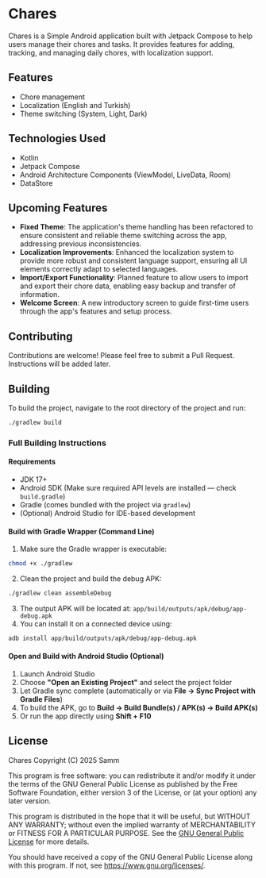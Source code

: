 # Chares

Chares is a Simple Android application built with Jetpack Compose to help users manage their chores and tasks. It provides features for adding, tracking, and managing daily chores, with localization support.

## Features

- Chore management
- Localization (English and Turkish)
- Theme switching (System, Light, Dark)

## Technologies Used

- Kotlin
- Jetpack Compose
- Android Architecture Components (ViewModel, LiveData, Room)
- DataStore

## Upcoming Features

- **Fixed Theme**: The application's theme handling has been refactored to ensure consistent and reliable theme switching across the app, addressing previous inconsistencies.
- **Localization Improvements**: Enhanced the localization system to provide more robust and consistent language support, ensuring all UI elements correctly adapt to selected languages.
- **Import/Export Functionality**: Planned feature to allow users to import and export their chore data, enabling easy backup and transfer of information.
- **Welcome Screen**: A new introductory screen to guide first-time users through the app's features and setup process.

## Contributing

Contributions are welcome! Please feel free to submit a Pull Request. Instructions will be added later.

## Building

To build the project, navigate to the root directory of the project and run:

```bash
./gradlew build
```

### Full Building Instructions

#### Requirements

- JDK 17+
- Android SDK (Make sure required API levels are installed — check `build.gradle`)
- Gradle (comes bundled with the project via `gradlew`)
- (Optional) Android Studio for IDE-based development

#### Build with Gradle Wrapper (Command Line)

1. Make sure the Gradle wrapper is executable:
```bash
chmod +x ./gradlew
```
2. Clean the project and build the debug APK:
```bash
./gradlew clean assembleDebug
```
3. The output APK will be located at: `app/build/outputs/apk/debug/app-debug.apk`
4. You can install it on a connected device using:
```bash
adb install app/build/outputs/apk/debug/app-debug.apk
```


#### Open and Build with Android Studio (Optional)

1. Launch Android Studio
2. Choose **"Open an Existing Project"** and select the project folder
3. Let Gradle sync complete (automatically or via **File → Sync Project with Gradle Files**)
4. To build the APK, go to **Build → Build Bundle(s) / APK(s) → Build APK(s)**
5. Or run the app directly using **Shift + F10**

## License

Chares
Copyright (C) 2025 Samm

This program is free software: you can redistribute it and/or modify
it under the terms of the GNU General Public License as published by
the Free Software Foundation, either version 3 of the License, or
(at your option) any later version.

This program is distributed in the hope that it will be useful,
but WITHOUT ANY WARRANTY; without even the implied warranty of
MERCHANTABILITY or FITNESS FOR A PARTICULAR PURPOSE.  See the
[GNU General Public License](LICENSE) for more details.

You should have received a copy of the GNU General Public License
along with this program.  If not, see <https://www.gnu.org/licenses/>.
